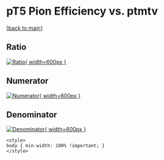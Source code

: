 # pT5 Pion Efficiency vs. ptmtv

[[back to main](./)]



## Ratio

[![Ratio](../mtv/var/pT5_211_eff_ptmtv.png){ width=600px }](../mtv/var/pT5_211_eff_ptmtv.pdf)

## Numerator

[![Numerator](../mtv/num/pT5_211_eff_ptmtv_num0.png){ width=600px }](../mtv/num/pT5_211_eff_ptmtv_num0.pdf)

## Denominator

[![Denominator](../mtv/den/pT5_211_eff_ptmtv_den.png){ width=600px }](../mtv/den/pT5_211_eff_ptmtv_den.pdf)


``` {=html}
<style>
body { min-width: 100% !important; }
</style>
```
